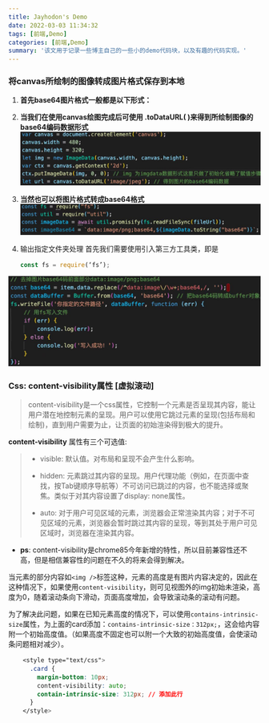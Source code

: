 ```yaml
---
title: Jayhodon's Demo
date: 2022-03-03 11:34:32
tags: [前端,Demo]
categories: [前端,Demo]
summary: '该文用于记录一些博主自己的一些小的demo代码块，以及有趣的代码实现。'
---
```


### 将canvas所绘制的图像转成图片格式保存到本地

1. **首先base64图片格式一般都是以下形式：**
   <!-- ‘data:image/jpeg;base64, […base64编码]’ -->

2. **当我们在使用canvas绘图完成后可使用 .toDataURL( )来得到所绘制图像的base64编码数据形式**![toDataURL](../images/Jayhodon-s-Demo/baseToImg_1.jpg)

3. **当然也可以将图片格式转成base64格式**![imgToBase](../images/Jayhodon-s-Demo/baseToImg_2.jpg)

4. 输出指定文件夹处理
   首先我们需要使用引入第三方工具类，即是

   ```javascript
   const fs = require(‘fs’); 
   ```

![Save](../images/Jayhodon-s-Demo/baseToImg_3.jpg)





### Css: content-visibility属性 [虚拟滚动]

> content-visibility是一个css属性，它控制一个元素是否呈现其内容，能让用户潜在地控制元素的呈现。用户可以使用它跳过元素的呈现(包括布局和绘制)，直到用户需要为止，让页面的初始渲染得到极大的提升。



**content-visibility** 属性有三个可选值:

> - visible: 默认值。对布局和呈现不会产生什么影响。
>
> - hidden: 元素跳过其内容的呈现。用户代理功能（例如，在页面中查找，按Tab键顺序导航等）不可访问已跳过的内容，也不能选择或聚焦。类似于对其内容设置了display: none属性。
> - auto: 对于用户可见区域的元素，浏览器会正常渲染其内容；对于不可见区域的元素，浏览器会暂时跳过其内容的呈现，等到其处于用户可见区域时，浏览器在渲染其内容。

- **ps**: content-visibility是chrome85今年新增的特性，所以目前兼容性还不高，但是相信兼容性的问题在不久的将来会得到解决。



​	当元素的部分内容如`<img />`标签这种，元素的高度是有图片内容决定的，因此在这种情况下，如果使用`content-visibility`，则可见视图外的img初始未渲染，高度为0，随着滚动条向下滑动，页面高度增加，会导致滚动条的滚动有问题。



​	为了解决此问题，如果在已知元素高度的情况下，可以使用`contains-intrinsic-size`属性，为上面的card添加：`contains-intrinsic-size：312px;`，这会给内容附一个初始高度值。（如果高度不固定也可以附一个大致的初始高度值，会使滚动条问题相对减少）。

```css
    <style type="text/css">
      .card {
        margin-bottom: 10px;
        content-visibility: auto;
        contain-intrinsic-size: 312px; // 添加此行
      }
    </style>
```